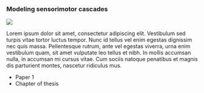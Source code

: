 ### Modeling sensorimotor cascades

<div class='topic-spotlight'>
    <img class='highlight-picture' src="/wp-content/uploads/2012/08/kd-292x300.png"/>
</div>


Lorem ipsum dolor sit amet, consectetur adipiscing elit. Vestibulum sed turpis vitae tortor luctus tempor. Nunc id tellus vel enim egestas dignissim nec quis massa. Pellentesque rutrum, ante vel egestas viverra, urna enim vestibulum quam, sit amet vulputate leo tellus et nibh. In mollis accumsan nulla, in accumsan mi cursus vitae. Cum sociis natoque penatibus et magnis dis parturient montes, nascetur ridiculus mus.

- Paper 1
- Chapter of thesis
